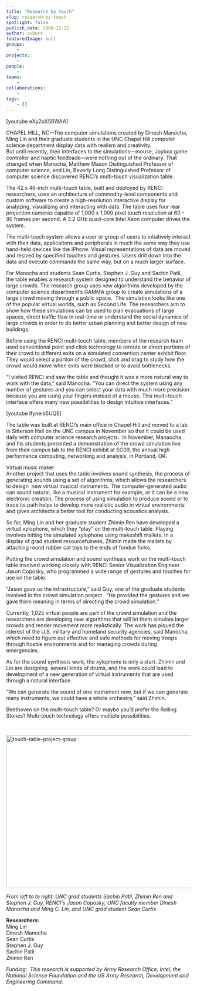 ```yaml
---
title: "Research by touch"
slug: research-by-touch
spotlight: false
publish_date: 2009-12-22
author: subers
featuredImage: null
groups:
    - 
projects:
    - 
people:
    - 
teams: 
    - 
collaborations:
    - 
tags:
    - []
---
```

<p>[youtube eXy2oX56WAA]</p>

<p>CHAPEL HILL, NC--The computer simulations created by Dinesh Manocha, Ming Lin and their graduate students in the UNC Chapel Hill computer science department display data with realism and creativity. <br />
 But until recently, their interfaces to the simulations—mouse, Joybox game controller and haptic feedback—were nothing out of the ordinary. That changed when Manocha, Matthew Mason Distinguished Professor of computer science, and Lin, Beverly Long Distinguished Professor of computer science discovered RENCI’s multi-touch visualization table.<!--more--></p>

<p>The 42 x 46-inch multi-touch table, built and deployed by RENCI researchers, uses an architecture of commodity-level components and custom software to create a high-resolution interactive display for analyzing, visualizing and interacting with data. The table uses four rear projection cameras capable of 1,000 x 1,000 pixel touch resolution at 60 - 90 frames per second. A 3.2 GHz quad-core Intel Xeon computer drives the system.</p>

<p>The multi-touch system allows a user or group of users to intuitively interact with their data, applications and peripherals in much the same way they use hand-held devices like the iPhone. Visual representations of data are moved and resized by specified touches and gestures. Users drill down into the data and execute commands the same way, but on a much larger surface.</p>

<p>For Manocha and students Sean Curtis, Stephen J. Guy and Sachin Patil, the table enables a research system designed to understand the behavior of large crowds. The research group uses new algorithms developed by the computer science department’s GAMMA group to create simulations of a large crowd moving through a public space.  The simulation looks like one of the popular virtual worlds, such as Second Life. The researchers aim to show how these simulations can be used to plan evacuations of large spaces, direct traffic flow in real-time or understand the social dynamics of large crowds in order to do better urban planning and better design of new buildings.</p>

<p>Before using the RENCI multi-touch table, members of the research team used conventional point and click technology to reroute or direct portions of their crowd to different exits on a simulated convention center exhibit floor. They would select a portion of the crowd, click and drag to study how the crowd would move when exits were blocked or to avoid bottlenecks.</p>

<p>“I visited RENCI and saw the table and thought it was a more natural way to work with the data,” said Manocha. “You can direct the system using any number of gestures and you can select your data with much more precision because you are using your fingers instead of a mouse. This multi-touch interface offers many new possibilities to design intuitive interfaces.”</p>

<p>[youtube lfyneib5UQE]</p>

<p>The table was built at RENCI’s main office in Chapel Hill and moved to a lab in Sitterson Hall on the UNC campus in November so that it could be used daily with computer science research projects.  In November, Manaocha and his students presented a demonstration of the crowd simulation live from their campus lab to the RENCI exhibit at SC09, the annual high performance computing, networking and analysis, in Portland, OR.</p>

<p><span class="head2">Virtual music maker</span><br />
 Another project that uses the table involves sound synthesis, the process of generating sounds using a set of algorithms, which allows the researchers to design  new virtual musical instruments. The computer-generated audio can sound natural, like a musical instrument for example, or it can be a new electronic creation. The process of using simulation to produce sound or to trace its path helps to develop more realistic audio in virtual environments and gives architects a better tool for conducting acoustics analysis.</p>

<p>So far, Ming Lin and her graduate student Zhimin Ren have developed a virtual xylophone, which they “play” on the multi-touch table. Playing involves hitting the simulated xylophone using makeshift mallets. In a display of grad student resourcefulness, Zhimin made the mallets by attaching round rubber cat toys to the ends of fondue forks.</p>

<p>Putting the crowd simulation and sound synthesis work on the multi-touch table involved working closely with RENCI Senior Visualization Engineer Jason Coposky, who programmed a wide range of gestures and touches for use on the table.</p>

<p>“Jason gave us the infrastructure,” said Guy, one of the graduate students involved in the crowd simulation project.  “He provided the gestures and we gave them meaning in terms of directing the crowd simulation.”</p>

<p>Currently, 1,025 virtual people are part of the crowd simulation and the researchers are developing new algorithms that will let them simulate larger crowds and render movement more realistically. The work has piqued the interest of the U.S. military and homeland security agencies, said Manocha, which need to figure out effective and safe methods for moving troops through hostile environments and for managing crowds during emergencies.</p>

<p>As for the sound synthesis work, the xylophone is only a start. Zhimin and Lin are designing  several kinds of drums, and the work could lead to development of a new generation of virtual instruments that are used through a natural interface.</p>

<p>“We can generate the sound of one instrument now, but if we can generate many instruments, we could have a whole orchestra,” said Zhimin.</p>

<p>Beethoven on the multi-touch table? Or maybe you’d prefer the Rolling Stones? Multi-touch technology offers multiple possibilities.</p>

<p><br class="spacer_" /></p>

<p><a href="http://www.renci.org/wp-content/uploads/2009/12/touch-table-project-group.jpg"><img class="alignnone size-large wp-image-4532" title="touch-table-project-group" src="http://www.renci.org/wp-content/uploads/2009/12/touch-table-project-group-630x416.jpg" alt="touch-table-project-group" width="630" height="416" /></a></p>

<p><em>From left to to right: UNC grad students Sachin Patil, Zhimin Ren and Stephen J. Guy, RENCI's Jason Coposky, UNC faculty member Dinesh Manocha and Ming C. Lin, and UNC grad student Sean Curtis</em></p>

<p><span class="head2"><strong>Researchers:</strong></span><br />
 Ming Lin<br />
 Dinesh Manocha<br />
 Sean Curtis<br />
 Stephen J. Guy<br />
 Sachin Patil<br />
 Zhimin Ren</p>

<p><em>Funding:  This research is supported by Army Research Office, Intel, the National Science Foundation and the US Army Research, Development and Engineering Command.</em></p>
